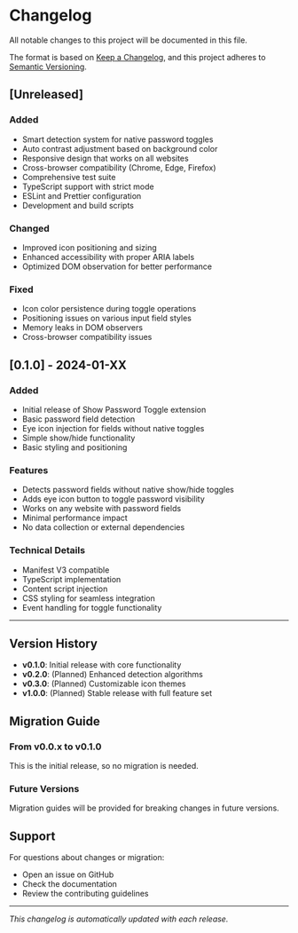 # Changelog

All notable changes to this project will be documented in this file.

The format is based on [Keep a Changelog](https://keepachangelog.com/en/1.0.0/),
and this project adheres to [Semantic Versioning](https://semver.org/spec/v2.0.0.html).

## [Unreleased]

### Added

- Smart detection system for native password toggles
- Auto contrast adjustment based on background color
- Responsive design that works on all websites
- Cross-browser compatibility (Chrome, Edge, Firefox)
- Comprehensive test suite
- TypeScript support with strict mode
- ESLint and Prettier configuration
- Development and build scripts

### Changed

- Improved icon positioning and sizing
- Enhanced accessibility with proper ARIA labels
- Optimized DOM observation for better performance

### Fixed

- Icon color persistence during toggle operations
- Positioning issues on various input field styles
- Memory leaks in DOM observers
- Cross-browser compatibility issues

## [0.1.0] - 2024-01-XX

### Added

- Initial release of Show Password Toggle extension
- Basic password field detection
- Eye icon injection for fields without native toggles
- Simple show/hide functionality
- Basic styling and positioning

### Features

- Detects password fields without native show/hide toggles
- Adds eye icon button to toggle password visibility
- Works on any website with password fields
- Minimal performance impact
- No data collection or external dependencies

### Technical Details

- Manifest V3 compatible
- TypeScript implementation
- Content script injection
- CSS styling for seamless integration
- Event handling for toggle functionality

---

## Version History

- **v0.1.0**: Initial release with core functionality
- **v0.2.0**: (Planned) Enhanced detection algorithms
- **v0.3.0**: (Planned) Customizable icon themes
- **v1.0.0**: (Planned) Stable release with full feature set

## Migration Guide

### From v0.0.x to v0.1.0

This is the initial release, so no migration is needed.

### Future Versions

Migration guides will be provided for breaking changes in future versions.

## Support

For questions about changes or migration:

- Open an issue on GitHub
- Check the documentation
- Review the contributing guidelines

---

*This changelog is automatically updated with each release.*
